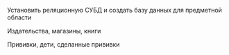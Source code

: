 Установить реляционную СУБД и создать базу данных для предметной области

Издательства, магазины, книги

Прививки, дети, сделанные прививки
